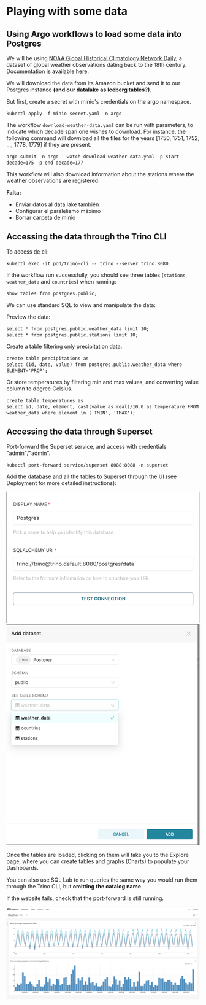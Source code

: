 # Playing with some data

## Using Argo workflows to load some data into Postgres

We will be using [NOAA Global Historical Climatology Network Daily](https://registry.opendata.aws/noaa-ghcn/), a dataset of global weather observations dating back to the 18th century. Documentation is available [here](https://github.com/awslabs/open-data-docs/tree/main/docs/noaa/noaa-ghcn).

We will download the data from its Amazon bucket and send it to our Postgres instance **(and our datalake as Iceberg tables?)**.

But first, create a secret with minio's credentials on the argo namespace.
```
kubectl apply -f minio-secret.yaml -n argo
```


The workflow `download-weather-data.yaml` can be run with parameters, to indicate which decade span one wishes to download. For instance, the following command will download all the files for the years [1750, 1751, 1752, ..., 1778, 1779] if they are present.

```
argo submit -n argo --watch download-weather-data.yaml -p start-decade=175 -p end-decade=177
```

This workflow will also download information about the stations where the weather observations are registered.

**Falta:**
- Enviar datos al data lake también
- Configurar el paralelismo máximo
- Borrar carpeta de minio


## Accessing the data through the Trino CLI

To access de cli:

```
kubectl exec -it pod/trino-cli -- trino --server trino:8080
```

If the workflow run successfully, you should see three tables (`stations`, `weather_data` and `countries`) when running:

```
show tables from postgres.public;
```

We can use standard SQL to view and manipulate the data:

Preview the data:

```
select * from postgres.public.weather_data limit 10;
select * from postgres.public.stations limit 10;
```

Create a table filtering only precipitation data.

```
create table precipitations as 
select (id, date, value) from postgres.public.weather_data where ELEMENT='PRCP';
```

Or store temperatures by filtering min and max values, and converting value column to degree Celsius.
```
create table temperatures as
select id, date, element, cast(value as real)/10.0 as temperature FROM
weather_data where element in ('TMIN', 'TMAX');
```


## Accessing the data through Superset

Port-forward the Superset service, and access with credentials "admin"/"admin".

```
kubectl port-forward service/superset 8088:8088 -n superset
```

Add the database and all the tables to Superset through the UI (see Deployment for more detailed instructions):

![superset-postgres](img/superset-connect-to-postgres.png "postgres-connection-through-trino")
![add-datasets](img/superset-add-datasets.png "superset-add-datasets")


Once the tables are loaded, clicking on them will take you to the Explore page, where you can create tables and graphs (Charts) to populate your Dashboards.

You can also use SQL Lab to run queries the same way you would run them through the Trino CLI, but **omitting the catalog name**.

If the website fails, check that the port-forward is still running.


![example-dashboard](img/example-dashboard.png "superset-example-dashboard")







